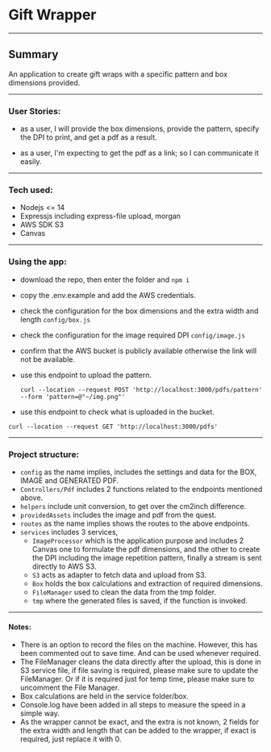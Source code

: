 # Gift Wrapper

------------------------

## Summary

An application to create gift wraps with a specific pattern and box dimensions provided.

---

### User Stories:
- as a user, I will provide the box dimensions, provide the pattern, specify the DPI to print, and get a pdf as a result.

- as a user, I'm expecting to get the pdf as a link; so I can communicate it easily.
---

### Tech used:
 - Nodejs <= 14
 - Expressjs including express-file upload, morgan
 - AWS SDK S3
 - Canvas
---

### Using the app:

 - download the repo, then enter the folder and `npm i`
 - copy the .env.example and add the AWS credentials.
 - check the configuration for the box dimensions and the extra width and length `config/box.js`
 - check the configuration for the image required DPI `config/image.js`   
 - confirm that the AWS bucket is publicly available otherwise the link will not be available.
 - use this endpoint to upload the pattern.

   ```curl --location --request POST 'http://localhost:3000/pdfs/pattern'   --form 'pattern=@"~/img.png"'```


 - use this endpoint to check what is uploaded in the bucket.

`curl --location --request GET 'http://localhost:3000/pdfs'`

----

### Project structure:

 - `config` as the name implies, includes the settings and data for the BOX, IMAGE and GENERATED PDF.
 - `Controllers/Pdf` includes 2 functions related to the endpoints mentioned above.
 - `helpers` include unit conversion, to get over the cm2inch difference.
 - `providedAssets` includes the image and pdf from the quest.
 - `routes` as the name implies shows the routes to the above endpoints.
 - `services` includes 3 services,
    - `ImageProcessor` which is the application purpose and includes 2 Canvas one to formulate
      the pdf dimensions, and the other to create the DPI including the image repetition pattern, 
      finally a stream is sent directly to AWS S3.
    - `S3` acts as adapter to fetch data and upload from S3.
    - `Box` holds the box calculations and extraction of required dimensions.
    - `FileManager` used to clean the data from the tmp folder.
   - `tmp` where the generated files is saved, if the function is invoked.

---

#### Notes:
 - There is an option to record the files on the machine.  However, this has been commented out to save time.
   And can be used whenever required.
 - The FileManager cleans the data directly after the upload, this is done in S3 service file, if file saving is required, please make sure to update the FileManager. Or if it is required just for temp time, please make sure to uncomment the File Manager.
 - Box calculations are held in the service folder/box.
 - Console.log have been added in all steps to measure the speed in a simple way.
 - As the wrapper cannot be exact, and the extra is not known, 2 fields for the extra width and length that can be added to the wrapper, if exact is required, just replace it with 0.
